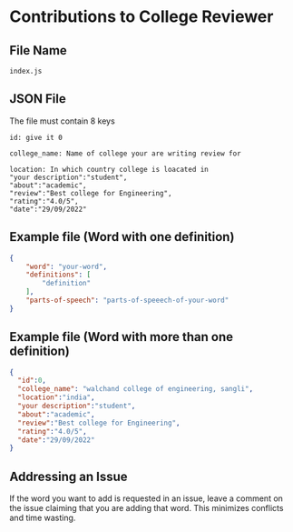 # Contributions to College Reviewer

## File Name
`index.js`

## JSON File 

The file must contain 8 keys

```
id: give it 0
```

``` 
college_name: Name of college your are writing review for
```
``` 
location: In which country college is loacated in
"your description":"student",
"about":"academic",
"review":"Best college for Engineering",
"rating":"4.0/5",
"date":"29/09/2022"

```


## Example file (Word with one definition) 

```json
{
    "word": "your-word",
    "definitions": [
        "definition"
    ],
    "parts-of-speech": "parts-of-speeech-of-your-word"
}
```

## Example file (Word with more than one definition) 

```json
{
  "id":0,
  "college_name": "walchand college of engineering, sangli",
  "location":"india",
  "your description":"student",
  "about":"academic",
  "review":"Best college for Engineering",
  "rating":"4.0/5",
  "date":"29/09/2022"
}
```
## Addressing an Issue

If the word you want to add is requested in an issue, leave a comment on the issue claiming that you are adding that word. This minimizes conflicts and time wasting.
